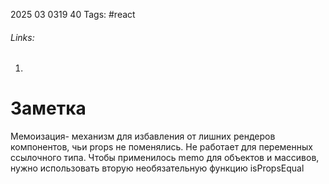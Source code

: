 2025 03 0319 40
Tags: #react 
###### Links: 
1) 
# Заметка
Мемоизация- механизм для избавления от лишних рендеров компонентов, чьи props не поменялись. Не работает для переменных ссылочного типа. Чтобы применилось memo для объектов и массивов, нужно использовать вторую необязательную функцию isPropsEqual